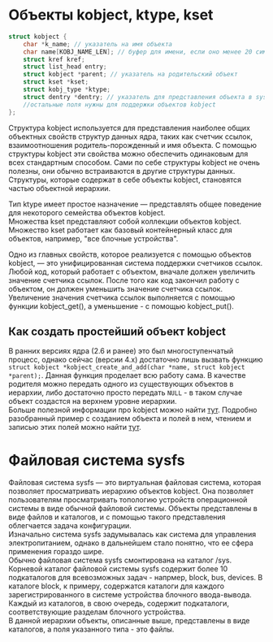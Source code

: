 # Объекты kobject, ktype, kset

``` C
struct kobject { 
	char *k_name; // указатель на имя объекта
	char name[KOBJ_NAME_LEN]; // буфер для имени, если оно менее 20 символов
	struct kref kref; 
	struct list_head entry;
	struct kobject *parent; // указатель на родительский объект
	struct kset *kset;
	struct kobj_type *ktype;
	struct dentry *dentry; // указатель для представления объекта в sysfs
	//остальные поля нужны для поддержки объектов kobject
};
```

Структура kobject используется для представления наиболее общих объектных свойств структур данных ядра, таких как счетчик ссылок, взаимоотношения родитель-порожденный и имя объекта. С помощью структуры kobject эти свойства можно обеспечить одинаковым для всех стандартным способом. Сами по себе структуры kobject не очень полезны, они обычно встраиваются в другие структуры данных. Структуры, которые содержат в себе объекты kobject, становятся частью объектной иерархии.

Тип ktype имеет простое назначение — представлять общее поведение для некоторого семейства объектов kobject.  
Множества kset представляют собой коллекции объектов kobject. Множество kset работает как базовый контейнерный класс для объектов, например, "все блочные устройства".  

Одно из главных свойств, которое реализуется с помощью объектов kobject, — это унифицированная система поддержки счетчиков ссылок. Любой код, который работает с объектом, вначале должен увеличить значение счетчика ссылок. После того как код закончил работу с объектом, он должен уменьшить значение счетчика ссылок. Увеличение значения счетчика ссылок выполняется с помощью функции kobject_get(), а уменьшение - с помощью kobject_put().

## Как создать простейший объект kobject
В ранних версиях ядра (2.6 и ранее) это был многоступенчатый процесс, однако сейчас (версии 4.х) достаточно лишь вызвать функцию `struct kobject *kobject_create_and_add(char *name, struct kobject *parent);`. Данная функция проделает всю работу сама. В качестве родителя можно передать одного из существующих объектов в иерархии, либо достаточно просто передать `NULL` - в таком случае объект создастся на верхнем уровне иерархии.  
Больше полезной информации про kobject можно найти [тут](http://lxr.free-electrons.com/source/Documentation/kobject.txt). Подробно разобранный пример с созданием объекта и полей в нем, чтением и записью этих полей можно найти [тут](http://lxr.free-electrons.com/source/samples/kobject/kobject-example.c).

# Файловая система sysfs 

Файловая система sysfs — это виртуальная файловая система, которая позволяет просматривать иерархию объектов kobject. Она позволяет пользователям просматривать топологию устройств операционной системы в виде обычной файловой системы. Объекты представлены в виде файлов и каталогов, и с помощью такого представления облегчается задача конфигурации.  
Изначально система sysfs задумывалась как система для управления электропитанием, однако в дальнейшем стало понятно, что ее сфера применения гораздо шире.  
Обычно файловая система sysfs смонтирована на каталог /sys. Корневой каталог файловой системы sysfs содержит более 10 подкаталогов для всевозможных задач - напрмер, block, bus, devices. В каталоге block, к примеру, содержатся каталоги для каждого зарегистрированного в системе устройства блочного ввода-вывода. Каждый из каталогов, в свою очередь, содержит подкаталоги, соответствующие разделам блочного устройства.  
В данной иерархии объекты, описанные выше, представлены в виде каталогов, а поля указанного типа - это файлы.


